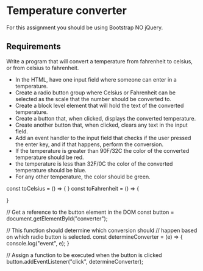# Temperature converter
For this assignment you should be using Bootstrap NO jQuery.
## Requirements
Write a program that will convert a temperature from fahrenheit to celsius, or from celsius to fahrenheit.

* In the HTML, have one input field where someone can enter in a temperature.
* Create a radio button group where Celsius or Fahrenheit can be selected as the scale that the number should be converted to.
* Create a block level element that will hold the text of the converted temperature.
* Create a button that, when clicked, displays the converted temperature.
* Create another button that, when clicked, clears any text in the input field.
* Add an event handler to the input field that checks if the user pressed the enter key, and if that happens, perform the conversion.
* If the temperature is greater than 90F/32C the color of the converted temperature should be red.
*  the temperature is less than 32F/0C the color of the converted temperature should be blue.
* For any other temperature, the color should be green.

const toCelsius =  () => {
}
const toFahrenheit =  () => {

}

// Get a reference to the button element in the DOM
const button = document.getElementById("converter");

// This function should determine which conversion should
// happen based on which radio button is selected.
const determineConverter = (e) => {
  console.log("event", e);
}

// Assign a function to be executed when the button is clicked
button.addEventListener("click", determineConverter);
